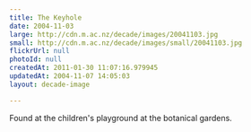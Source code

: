 ```yaml
---
title: The Keyhole
date: 2004-11-03
large: http://cdn.m.ac.nz/decade/images/20041103.jpg
small: http://cdn.m.ac.nz/decade/images/small/20041103.jpg
flickrUrl: null
photoId: null
createdAt: 2011-01-30 11:07:16.979945
updatedAt: 2004-11-07 14:05:03
layout: decade-image

---
```

Found at the children's playground at the botanical gardens.
